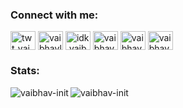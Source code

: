 <h3 align="left">Connect with me:</h3>
<p align="left">
<a href="https://twitter.com/twt_vaibhav" target="blank"><img align="center" src="https://raw.githubusercontent.com/rahuldkjain/github-profile-readme-generator/master/src/images/icons/Social/twitter.svg" alt="twt_vaibhav" height="30" width="40" /></a>
<a href="https://linkedin.com/in/vaibhavlakhera" target="blank"><img align="center" src="https://raw.githubusercontent.com/rahuldkjain/github-profile-readme-generator/master/src/images/icons/Social/linked-in-alt.svg" alt="vaibhavlakhera" height="30" width="40" /></a>
<a href="https://instagram.com/idk.vaibhav" target="blank"><img align="center" src="https://raw.githubusercontent.com/rahuldkjain/github-profile-readme-generator/master/src/images/icons/Social/instagram.svg" alt="idk.vaibhav" height="30" width="40" /></a>
<a href="https://www.hackerrank.com/vaibhav_cpp" target="blank"><img align="center" src="https://raw.githubusercontent.com/rahuldkjain/github-profile-readme-generator/master/src/images/icons/Social/hackerrank.svg" alt="vaibhav_cpp" height="30" width="40" /></a>
<a href="https://www.leetcode.com/vaibhav_cpp" target="blank"><img align="center" src="https://raw.githubusercontent.com/rahuldkjain/github-profile-readme-generator/master/src/images/icons/Social/leet-code.svg" alt="vaibhav_cpp" height="30" width="40" /></a>
<a href="https://auth.geeksforgeeks.org/user/vaibhav1729/profile" target="blank"><img align="center" src="https://raw.githubusercontent.com/rahuldkjain/github-profile-readme-generator/master/src/images/icons/Social/geeks-for-geeks.svg" alt="vaibhav1729/profile" height="30" width="40" /></a>
</p>



<h3 align="left">Stats:</h3>


<p><img align="left" src="https://github-readme-stats.vercel.app/api/top-langs?username=vaibhav-init&show_icons=true&locale=en&layout=compact" alt="vaibhav-init" /></p>

<p>&nbsp;<img align="left" src="https://github-readme-stats.vercel.app/api?username=vaibhav-init&show_icons=true&locale=en" alt="vaibhav-init" /></p>
